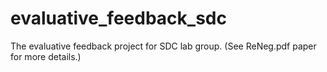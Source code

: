 # evaluative_feedback_sdc
The evaluative feedback project for SDC lab group. (See ReNeg.pdf paper for more details.)
